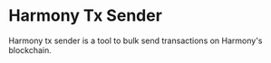 # Harmony Tx Sender
Harmony tx sender is a tool to bulk send transactions on Harmony's blockchain.

